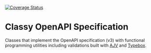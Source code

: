 [![Coverage Status](https://coveralls.io/repos/github/oaspub/classy/badge.svg?branch=main)](https://coveralls.io/github/oaspub/classy?branch=main)

# Classy OpenAPI Specification

Classes that implement the OpenAPI specification (v3) with functional programming utilities including validations built
with [AJV](https://ajv.js.org/) and [Typebox](https://github.com/sinclairzx81/typebox).
